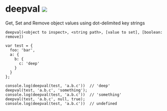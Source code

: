 # deepval [![](https://travis-ci.org/diffsky/deepval.png)](https://travis-ci.org/diffsky/deepval)

Get, Set and Remove object values using dot-delimited key strings


```
deepval(<object to inspect>, <string path>, [value to set], [boolean: remove])
```

```
var test = {
  foo: 'bar',
  a: {
    b: {
      c: 'deep'
    }
  }
};

console.log(deepval(test, 'a.b.c'))  // 'deep'
deepval(test, 'a.b.c', 'something');
console.log(deepval(test, 'a.b.c'))  // 'something'
deepval(test, 'a.b.c', null, true);
console.log(deepval(test, 'a.b.c'))  // undefined
```
